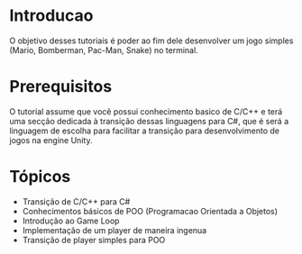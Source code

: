 # Introducao
O objetivo desses tutoriais é poder ao fim dele desenvolver um jogo simples (Mario, Bomberman, Pac-Man, Snake) no terminal.

# Prerequisitos
O tutorial assume que você possui conhecimento basico de C/C++ e terá uma secção dedicada à transição dessas linguagens para C#, que é será a linguagem de escolha para facilitar a transição para desenvolvimento de jogos na engine Unity.

# Tópicos
* Transição de C/C++ para C#
* Conhecimentos básicos de POO (Programacao Orientada a Objetos)
* Introdução ao Game Loop
* Implementação de um player de maneira ingenua
* Transição de player simples para POO
